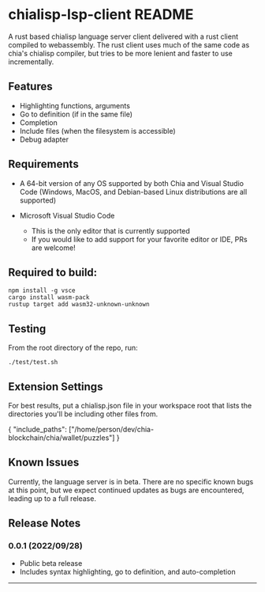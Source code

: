 # chialisp-lsp-client README

A rust based chialisp language server client delivered with a rust client compiled
to webassembly.  The rust client uses much of the same code as chia's chialisp
compiler, but tries to be more lenient and faster to use incrementally.

## Features

- Highlighting functions, arguments
- Go to definition (if in the same file)
- Completion
- Include files (when the filesystem is accessible)
- Debug adapter

## Requirements

- A 64-bit version of any OS supported by both Chia and Visual Studio Code (Windows, MacOS, and Debian-based Linux distributions are all supported)

- Microsoft Visual Studio Code
  - This is the only editor that is currently supported
  - If you would like to add support for your favorite editor or IDE, PRs are welcome!

## Required to build:

    npm install -g vsce
    cargo install wasm-pack
    rustup target add wasm32-unknown-unknown

## Testing

From the root directory of the repo, run:

    ./test/test.sh

## Extension Settings

For best results, put a chialisp.json file in your workspace root that lists the
directories you'll be including other files from.

{
    "include_paths": ["/home/person/dev/chia-blockchain/chia/wallet/puzzles"]
}

## Known Issues

Currently, the language server is in beta. There are no specific known bugs at this point, but we expect continued updates as bugs are encountered, leading up to a full release.

## Release Notes

### 0.0.1 (2022/09/28)

- Public beta release
- Includes syntax highlighting, go to definition, and auto-completion

---
